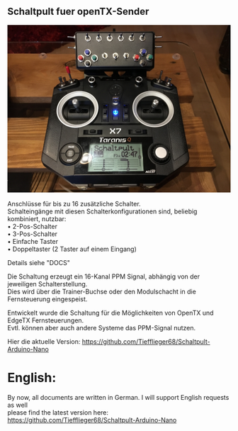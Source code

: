 ## Schaltpult fuer openTX-Sender
 
 
![image lost ?](pics/Schaltpult.jpg)
 
 
Anschlüsse für bis zu 16 zusätzliche Schalter.  
Schalteingänge mit diesen Schalterkonfigurationen sind, beliebig kombiniert, nutzbar:  
•  2-Pos-Schalter  
•  3-Pos-Schalter  
•  Einfache Taster  
•  Doppeltaster (2 Taster auf einem Eingang)  

Details siehe "DOCS"
 
Die Schaltung erzeugt ein 16-Kanal PPM Signal, abhängig von der jeweiligen Schalterstellung.  
Dies wird über die Trainer-Buchse oder den Modulschacht in die Fernsteuerung eingespeist.  
 
Entwickelt wurde die Schaltung für die Möglichkeiten von OpenTX und EdgeTX Fernsteuerungen.  
Evtl. können aber auch andere Systeme das PPM-Signal nutzen.  

Hier die aktuelle Version: https://github.com/Tiefflieger68/Schaltpult-Arduino-Nano  


# English:  
By now, all documents are written in German. I will support English requests as well  
please find the latest version here: https://github.com/Tiefflieger68/Schaltpult-Arduino-Nano